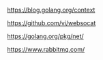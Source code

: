 https://blog.golang.org/context



https://github.com/vi/websocat


https://golang.org/pkg/net/

https://www.rabbitmq.com/
